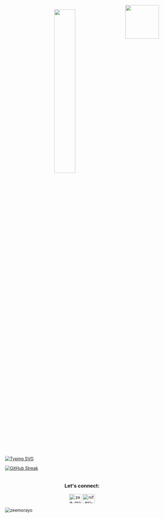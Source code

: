 

 <img align='right' src="https://media.giphy.com/media/M9gbBd9nbDrOTu1Mqx/giphy.gif" width="110">
<p align="center"><img src="animation.gif" width="37%"></p>

<a align="center" href="https://git.io/typing-svg"><img src="https://readme-typing-svg.herokuapp.com?font=Poppins&weight=600&size=30&pause=1000&center=true&vCenter=true&random=false&width=435&lines=Hello+%F0%9F%91%8B%2C+I+am+Nifesi+Ajikiola;Fullstack+Developer;Aspiring+DevOps+Engineer;Welcome+to+my+profile" alt="Typing SVG" /></a>
</h1>

[![GitHub Streak](https://streak-stats.demolab.com/?user=zeemorayo&theme=neon)](https://git.io/streak-stats)
<h1 align="center">  
  
<h3 align="center">Let's connect:</h3>
<p align="center">
<a href="https://twitter.com/zee_morayo" target="blank"><img align="center" src="https://raw.githubusercontent.com/rahuldkjain/github-profile-readme-generator/master/src/images/icons/Social/twitter.svg" alt="zee_morayo" height="30" width="40" /></a>
<a href="https://linkedin.com/in/nifesi-ajikiola" target="blank"><img align="center" src="https://raw.githubusercontent.com/rahuldkjain/github-profile-readme-generator/master/src/images/icons/Social/linked-in-alt.svg" alt="nifesi-ajikiola" height="30" width="40" /></a>
</p>

<p><img align="center" src="https://github-readme-stats.vercel.app/api/top-langs?username=zeemorayo&show_icons=true&locale=en&layout=compact" alt="zeemorayo" /></p>

